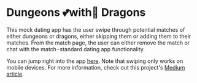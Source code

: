 # Dungeons 💕with🐉 Dragons

This mock dating app has the user swipe through potential matches of either dungeons or dragons, either skipping them or adding them to their matches. From the match page, the user can either remove the match or chat with the match - standard dating app functionality. 

You can jump right into the app [here](https://dungeonswithdragons.onrender.com). Note that swiping only works on mobile devices. For more information, check out this project's [Medium article](https://medium.com/@adamtwright7/dungeons-with-dragons-299756fb3bd4). 
